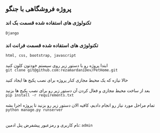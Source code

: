 ## پروژه فروشگاهی با جنگو

### تکنولوژی های استفاده شده قسمت بک اند
```Django```
<br>
### تکنولوژی های استفاده شده قسمت فرانت اند
```html, css, bootstrap, javascript```
<br><br>
ابتدا پروژه رو با دستور زیر روی سیستم خودتون کلون کنید
<br>
```git clone git@github.com:rezamardaniDev/PetHome.git```
<br><br>
حالا نیازه که یک محیط مجازی کنار پروژه برای نصب پکیج ها ایجاد کنید
<br><br>
بعد از ساخت محیط مجازی و فعال کردن آن دستور زیر رو برای نصب پکیج ها بزنید
<br>
```pip install -r requirements.txt```
<br><br>
تمام مراحل مورد نیاز رو انجام دادیم، کافیه الان دستور زیر رو بزنید تا پروژه اجرا بشه
<br>
```python manage.py runserver```
<br><br><br>
نام کاربری و رمزعبور پیشفرض پنل ادمین: ```admin```